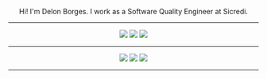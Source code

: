 <p align="center">
  Hi! I'm Delon Borges. I work as a Software Quality Engineer at Sicredi.
</p>

___

<p align="center">
  <a href="https://www.linkedin.com/in/delonborges/"><img src="https://img.shields.io/badge/-LinkedIn-0077B5?style=flat-square&logo=Linkedin&logoColor=white"/></a>
  <a href="https://medium.com/@delonborges"><img src="https://img.shields.io/badge/-Medium-%2312100E?style=flat-square&logo=medium&logoColor=white"/></a>
  <a href="https://delonborges.com"><img src="https://img.shields.io/badge/Website-46a2f1.svg?&style=flat-square&logo=Safari&logoColor=white"/></a>
</p>

___

<p align="center">
  <img src ="https://github-readme-stats.vercel.app/api?username=delonborges&show_icons=true&count_private=true&theme=darcula&hide_border=true&hide=issues,contribs&bg_color=00000000">
  <img src ="https://github-readme-stats.vercel.app/api/top-langs/?username=delonborges&layout=compact&hide_border=true&theme=darcula&bg_color=00000000&langs_count=6&hide=jupyter%20notebook,tex,css,php">
  <img src ="https://github-readme-streak-stats.herokuapp.com?user=delonborges&theme=darcula&hide_border=true&background=FFFFFF00">
</p>

___
